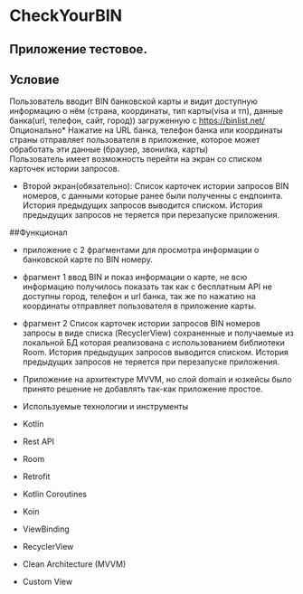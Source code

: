 # CheckYourBIN
## Приложение тестовое.

## Условие 
 Пользователь вводит BIN банковской карты и видит доступную информацию о нём (страна, координаты, тип карты(visa и тп),
 данные банка(url, телефон, сайт, город)) загруженную с https://binlist.net/ 
 Опционально* 
 Нажатие на URL банка, телефон банка или координаты страны отправляет пользователя в приложение, 
 которое может обработать эти данные (браузер, звонилка, карты)  
 Пользователь имеет возможность перейти на экран со списком карточек истории запросов. 
 
- Второй экран(обязательно): 
 Список карточек истории запросов BIN номеров, 
 с данными которые ранее были полученны с ендпоинта.  
 История предыдущих запросов выводится списком. 
 История предыдущих запросов не теряется при перезапуске приложения. 
 
##Функционал
- приложение с 2 фрагментами для просмотра информации о банковской карте
  по BIN номеру.
   
- фрагмент 1 ввод BIN и показ информации о карте,
  не всю информацию получилось показать так как с бесплатным API
  не доступны город, телефон и url банка, так же по нажатию на координаты
  отправляет пользователя в приложение карты.
  
- фрагмент 2 Список карточек истории запросов BIN номеров
  запросы в виде списка (RecyclerView) сохраненные и получаемые из
  локальной БД которая реализована с использованием библиотеки Room.
  История предыдущих запросов выводится списком. 
  История предыдущих запросов не теряется при перезапуске приложения.

- Приложение на архитектуре MVVM, но слой domain и юзкейсы было принято решение не добавлять 
  так-как приложение простое. 
  

- Используемые технологии и инструменты
- Kotlin
- Rest API
- Room
- Retrofit
- Kotlin Coroutines
- Koin
- ViewBinding
- RecyclerView
- Clean Architecture (MVVM)
- Custom View

